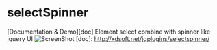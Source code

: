 selectSpinner
=============
[Documentation & Demo][doc]
Element select combine with spinner like jquery UI
![ScreenShot](http://xdsoft.net/images/selectspinner.png)
[doc]: http://xdsoft.net/jqplugins/selectspinner/